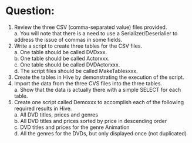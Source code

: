 # Question:
1. Review the three CSV (comma-separated value) files provided.  
   a. You will note that there is a need to use a Serializer/Deserialier to address the issue of
commas in some fields.
2. Write a script to create three tables for the CSV files.  
   a. One table should be called DVDxxx.  
   b. One table should be called Actorxxx.  
   c. One table should be called DVDActorxxx.  
   d. The script files should be called MakeTablesxxx.  
3. Create the tables in Hive by demonstrating the execution of the script.  
4. Import the data from the three CVS files into the three tables.  
   a. Show that the data is actually there with a simple SELECT for each table.  
5. Create one script called Demoxxx to accomplish each of the following required results in Hive.  
   a. All DVD titles, prices and genres  
   b. All DVD titles and prices sorted by price in descending order  
   c. DVD titles and prices for the genre Animation  
   d. All the genres for the DVDs, but only displayed once (not duplicated)
